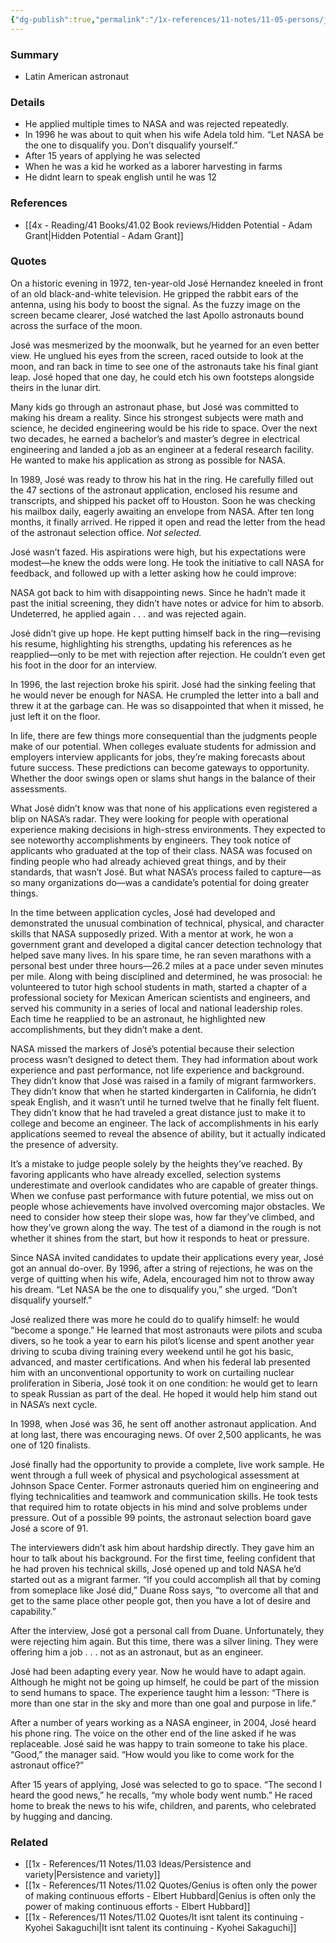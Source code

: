 ```yaml
---
{"dg-publish":true,"permalink":"/1x-references/11-notes/11-05-persons/jose-hernandez/","title":"Jose Hernandez","created":"2024-06-14T21:03:33.497+03:00","updated":"2024-06-21T22:42:32.091+03:00"}
---
```



### Summary
- Latin American astronaut

### Details
- He applied multiple times to NASA and was rejected repeatedly.
- In 1996 he was about to quit when his wife Adela told him. “Let NASA be the one to disqualify you. Don’t disqualify yourself.”
- After 15 years of applying he was selected
- When he was a kid he worked as a laborer harvesting in farms
- He didnt learn to speak english until he was 12

### References
- [[4x - Reading/41 Books/41.02 Book reviews/Hidden Potential - Adam Grant\|Hidden Potential - Adam Grant]]

### Quotes
On a historic evening in 1972, ten-year-old José Hernandez kneeled in front of an old black-and-white television. He gripped the rabbit ears of the antenna, using his body to boost the signal. As the fuzzy image on the screen became clearer, José watched the last Apollo astronauts bound across the surface of the moon.

José was mesmerized by the moonwalk, but he yearned for an even better view. He unglued his eyes from the screen, raced outside to look at the moon, and ran back in time to see one of the astronauts take his final giant leap. José hoped that one day, he could etch his own footsteps alongside theirs in the lunar dirt.

Many kids go through an astronaut phase, but José was committed to making his dream a reality. Since his strongest subjects were math and science, he decided engineering would be his ride to space. Over the next two decades, he earned a bachelor’s and master’s degree in electrical engineering and landed a job as an engineer at a federal research facility. He wanted to make his application as strong as possible for NASA.

In 1989, José was ready to throw his hat in the ring. He carefully filled out the 47 sections of the astronaut application, enclosed his resume and transcripts, and shipped his packet off to Houston. Soon he was checking his mailbox daily, eagerly awaiting an envelope from NASA. After ten long months, it finally arrived. He ripped it open and read the letter from the head of the astronaut selection office. _Not selected._

José wasn’t fazed. His aspirations were high, but his expectations were modest—he knew the odds were long. He took the initiative to call NASA for feedback, and followed up with a letter asking how he could improve:

NASA got back to him with disappointing news. Since he hadn’t made it past the initial screening, they didn’t have notes or advice for him to absorb. Undeterred, he applied again . . . and was rejected again.

José didn’t give up hope. He kept putting himself back in the ring—revising his resume, highlighting his strengths, updating his references as he reapplied—only to be met with rejection after rejection. He couldn’t even get his foot in the door for an interview.

In 1996, the last rejection broke his spirit. José had the sinking feeling that he would never be enough for NASA. He crumpled the letter into a ball and threw it at the garbage can. He was so disappointed that when it missed, he just left it on the floor.

In life, there are few things more consequential than the judgments people make of our potential. When colleges evaluate students for admission and employers interview applicants for jobs, they’re making forecasts about future success. These predictions can become gateways to opportunity. Whether the door swings open or slams shut hangs in the balance of their assessments.

What José didn’t know was that none of his applications even registered a blip on NASA’s radar. They were looking for people with operational experience making decisions in high-stress environments. They expected to see noteworthy accomplishments by engineers. They took notice of applicants who graduated at the top of their class. NASA was focused on finding people who had already achieved great things, and by their standards, that wasn’t José. But what NASA’s process failed to capture—as so many organizations do—was a candidate’s potential for doing greater things.

In the time between application cycles, José had developed and demonstrated the unusual combination of technical, physical, and character skills that NASA supposedly prized. With a mentor at work, he won a government grant and developed a digital cancer detection technology that helped save many lives. In his spare time, he ran seven marathons with a personal best under three hours—26.2 miles at a pace under seven minutes per mile. Along with being disciplined and determined, he was prosocial: he volunteered to tutor high school students in math, started a chapter of a professional society for Mexican American scientists and engineers, and served his community in a series of local and national leadership roles. Each time he reapplied to be an astronaut, he highlighted new accomplishments, but they didn’t make a dent.

NASA missed the markers of José’s potential because their selection process wasn’t designed to detect them. They had information about work experience and past performance, not life experience and background. They didn’t know that José was raised in a family of migrant farmworkers. They didn’t know that when he started kindergarten in California, he didn’t speak English, and it wasn’t until he turned twelve that he finally felt fluent. They didn’t know that he had traveled a great distance just to make it to college and become an engineer. The lack of accomplishments in his early applications seemed to reveal the absence of ability, but it actually indicated the presence of adversity.

It’s a mistake to judge people solely by the heights they’ve reached. By favoring applicants who have already excelled, selection systems underestimate and overlook candidates who are capable of greater things. When we confuse past performance with future potential, we miss out on people whose achievements have involved overcoming major obstacles. We need to consider how steep their slope was, how far they’ve climbed, and how they’ve grown along the way. The test of a diamond in the rough is not whether it shines from the start, but how it responds to heat or pressure.

Since NASA invited candidates to update their applications every year, José got an annual do-over. By 1996, after a string of rejections, he was on the verge of quitting when his wife, Adela, encouraged him not to throw away his dream. “Let NASA be the one to disqualify you,” she urged. “Don’t disqualify yourself.”

José realized there was more he could do to qualify himself: he would “become a sponge.” He learned that most astronauts were pilots and scuba divers, so he took a year to earn his pilot’s license and spent another year driving to scuba diving training every weekend until he got his basic, advanced, and master certifications. And when his federal lab presented him with an unconventional opportunity to work on curtailing nuclear proliferation in Siberia, José took it on one condition: he would get to learn to speak Russian as part of the deal. He hoped it would help him stand out in NASA’s next cycle.

In 1998, when José was 36, he sent off another astronaut application. And at long last, there was encouraging news. Of over 2,500 applicants, he was one of 120 finalists.

José finally had the opportunity to provide a complete, live work sample. He went through a full week of physical and psychological assessment at Johnson Space Center. Former astronauts queried him on engineering and flying technicalities and teamwork and communication skills. He took tests that required him to rotate objects in his mind and solve problems under pressure. Out of a possible 99 points, the astronaut selection board gave José a score of 91.

The interviewers didn’t ask him about hardship directly. They gave him an hour to talk about his background. For the first time, feeling confident that he had proven his technical skills, José opened up and told NASA he’d started out as a migrant farmer. “If you could accomplish all that by coming from someplace like José did,” Duane Ross says, “to overcome all that and get to the same place other people got, then you have a lot of desire and capability.”

After the interview, José got a personal call from Duane. Unfortunately, they were rejecting him again. But this time, there was a silver lining. They were offering him a job . . . not as an astronaut, but as an engineer.

José had been adapting every year. Now he would have to adapt again. Although he might not be going up himself, he could be part of the mission to send humans to space. The experience taught him a lesson: “There is more than one star in the sky and more than one goal and purpose in life.”

After a number of years working as a NASA engineer, in 2004, José heard his phone ring. The voice on the other end of the line asked if he was replaceable. José said he was happy to train someone to take his place. “Good,” the manager said. “How would you like to come work for the astronaut office?”

After 15 years of applying, José was selected to go to space. “The second I heard the good news,” he recalls, “my whole body went numb.” He raced home to break the news to his wife, children, and parents, who celebrated by hugging and dancing.

### Related
- [[1x - References/11 Notes/11.03 Ideas/Persistence and variety\|Persistence and variety]]
- [[1x - References/11 Notes/11.02 Quotes/Genius is often only the power of making continuous efforts - Elbert Hubbard\|Genius is often only the power of making continuous efforts - Elbert Hubbard]]
- [[1x - References/11 Notes/11.02 Quotes/It isnt talent its continuing - Kyohei Sakaguchi\|It isnt talent its continuing - Kyohei Sakaguchi]]